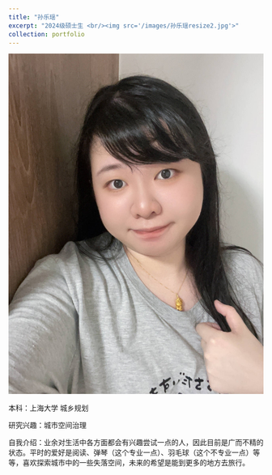 ```yaml
---
title: "孙乐瑶"
excerpt: "2024级硕士生 <br/><img src='/images/孙乐瑶resize2.jpg'>"
collection: portfolio
---
```



![Yueyao Sun](/images/孙乐瑶.jpg)

本科：上海大学 城乡规划

研究兴趣：城市空间治理

自我介绍：业余对生活中各方面都会有兴趣尝试一点的人，因此目前是广而不精的状态。平时的爱好是阅读、弹琴（这个专业一点）、羽毛球（这个不专业一点）等等，喜欢探索城市中的一些失落空间，未来的希望是能到更多的地方去旅行。

